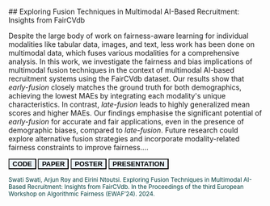 <br>
## Exploring Fusion Techniques in Multimodal AI-Based Recruitment: Insights from FairCVdb

Despite the large body of work on fairness-aware learning for individual modalities like tabular data, images, and text, less work has been done on multimodal data, which fuses various modalities for a comprehensive analysis. In this work, we investigate the fairness and bias implications of multimodal fusion techniques in the context of multimodal AI-based recruitment systems using the FairCVdb dataset. Our results show that <i>early-fusion</i> closely matches the ground truth for both demographics, achieving the lowest MAEs by integrating each modality's unique characteristics. In contrast, <i>late-fusion</i> leads to highly generalized mean scores and higher MAEs. Our findings emphasise the significant potential of <i>early-fusion</i> for accurate and fair applications, even in the presence of demographic biases, compared to <i>late-fusion</i>. Future research could explore alternative fusion strategies and incorporate modality-related fairness constraints to improve fairness.... 

<a href="https://github.com/Swati17293/Multimodal-AI-Based-Recruitment-FairCVdb" ><button type="button" style="background-color:#EBF4FA;"> <b>CODE</b> </button></a>
<a href="./assets/img/Paper.pdf"><button type="button" style="background-color:#EBF4FA;"> <b>PAPER</b> </button></a>
<a href="./assets/img/Poster.pdf"><button type="button" style="background-color:#EBF4FA;"> <b>POSTER</b> </button></a>
<a href="./assets/img/EWAF_Presentation.pdf"><button type="button" style="background-color:#EBF4FA;"> <b>PRESENTATION</b> </button></a>

<p style="color:#033E3E;"><small>Swati Swati, Arjun Roy and Eirini Ntoutsi. Exploring Fusion Techniques in Multimodal AI-Based Recruitment: Insights from FairCVdb. In the Proceedings of the third European Workshop on Algorithmic Fairness (EWAF’24). 2024.</small></p>



